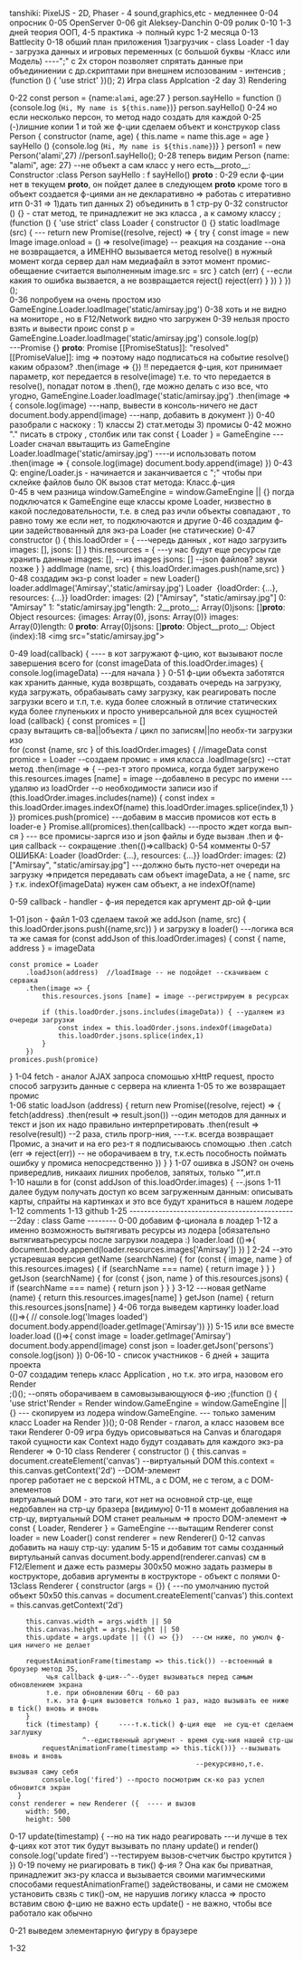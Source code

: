 tanshiki: PixelJS - 2D, Phaser - 4 sound,graphics,etc - медленнее
0-04 опросник
0-05 OpenServer
0-06 git Aleksey-Danchin
0-09 ролик
0-10 1-3 дней теория ООП, 4-5 практика -> полный курс 1-2 месяца
0-13 Battlecity
0-18 обший план приложения 
1)загрузчик - class Loader -1 day - загрузка данных и игровых переменных
 (с большой буквы -Класс или Модель)
----";" c 2х сторон позволяет спрятать данные при объединиении с др.скриптами при внешнем испозованим - интенсив 
;(function () { 
    'use strict'
})();
2) Игра class Applcation -2 day
3) Rendering

0-22 
const person = {name:`alami`, age:27 }
person.sayHello = function () {console.log (`Hi, My name is ${this.name}`)}
person.sayHello()
0-24  но  если несколько персон, то метод надо создать для каждой
0-25 (-)лишние копии 1 и той же ф-ции
сделаем объект и конструкор
    class Person {
        constructor (name, age) {
            this.name = name
            this.age = age
        }
        sayHello () {console.log (`Hi, My name is ${this.name}`)}
    }
    person1 = new Person('alami',27)
    //person1.sayHello();
0-28 теперь видим 
Person {name: "alami", age: 27} --не объект а сам класс
у него есть__proto__:
  Constructor :class Person
  sayHello    : f sayHello()
     __proto__  :
0-29 если ф-ции нет в текущем __proto__, он пойдет далее в следующем __proto__
кроме того в объект создается ф-циями ан не декларативно => работаь с итеративно итп
0-31 => 1)дать тип данных 2) объединить в 1 стр-ру
0-32 constructor () {} - стат метод, те принадлежит не экз класса , а к самому классу
;(function () {
    'use strict'
    class Loader {
    constructor () {}
    static loadImage (src) { ---
        return new Promise((resolve, reject) => {
            try {
                const image = new Image
                image.onload = () => resolve(image) -- реакция на создание
                             --она не возвращается, а ИМЕННО вызывается метод resolve()
                             в нужный момент когда сервер дал нам медиафайл
                             в ээтот момент промис-обещаение считается выполненным
                image.src = src 
            }
            catch (err) { --если какия то ошибка вызвается, а не возвращается reject()
                reject(err)
            }
        })
    }
})();       
0-36 попробуем на очень простом изо 
    GameEngine.Loader.loadImage('static/amirsay.jpg')
0-38 хоть и не видно на мониторе , но в F12/Network видно что загружен
0-39 нельзя просто взять и вывести проис
    const p = GameEngine.Loader.loadImage('static/amirsay.jpg')
    console.log(p)  
---Promise {<pending>}
   __proto__: Promise
   [[PromiseStatus]]: "resolved"
   [[PromiseValue]]: img
=> поэтому надо подписаться на событие resolve()    
каким образом? .then(image => {})
!! передается ф-ция, кот принимает параметр, кот  передается в  resolve(image)
  т.е. то что передается в resolve(), попадат потом в .then(),
  где можно делать с изо все, что угодно, 
    GameEngine.Loader.loadImage('static/amirsay.jpg')
        .then(image => {
            console.log(image)    ---напр, вывести в консоль-ничего не даст
            document.body.append(image) ---напр, добавить в документ
        })
0-40 разобрали с наскоку : 1) классы 2) стат.методы 3) промисы
0-42 можно "." писать в строку , столбик или так
        const { Loader } = GameEngine ---Loader сначал ввытащить из  GameEngine
        Loader.loadImage('static/amirsay.jpg')   ----и использовать потом
            .then(image => {
                console.log(image)
                document.body.append(image)
            })
0-43 Q: engine/Loader.js - начинается и заканчивается  с ";" чтобы при склейке файлов было ОК
    вызов стат метода:  Класс.ф-ция    
0-45 в чем разница     window.GameEngine = window.GameEngine || {}
   погда подключатся к GameEngine еще классы кроме Loader,
   низвестно в какой последовательности, т.е. в след раз ичли объекты совпадают ,
   то равно тому же если нет, то подключаются и другие
0-46 создадим ф-ции задействованный для экз-ра Loader (не статические)
0-47 constructor () {
         this.loadOrder = { ---чередь данных , кот надо загрузить
             images: [],
             jsons: []
         }
         this.resources = { ---у нас будут еще ресурсы где хранить данные
             images: [],   --из images
             jsons: []      --json файлов? звуки позже
         }
     }
     addImage (name, src) {
          this.loadOrder.images.push(name,src)
         }
0-48 создадим экз-р
    const loader = new Loader()
    loader.addImage('Amirsay','static/amirsay.jpg')
Loader
 {loadOrder: {…},
 resources: {…}}
 loadOrder:
  images: (2) ["Amirsay", "static/amirsay.jpg"]
   0: "Amirsay"
   1: "static/amirsay.jpg"length: 2__proto__: Array(0)jsons: []__proto__: Object
  resources: {images: Array(0), jsons: Array(0)}
    images: Array(0)length: 0
    __proto__: Array(0)jsons: []__proto__: Object__proto__: Object
(index):18 <img src=​"static/​amirsay.jpg">​

0-49 load(callback) {  ---- в кот загружают ф-цию, кот вызывают после завершения всего
        for (const imageData of this.loadOrder.images) {
            console.log(imageData)  ---для начала
        }
    }
0-51 ф-ции объекта заботятся как хранить данные, куда возврщать, 
  создавать очередь на загрузку, куда загружать, обрабаывать саму загрузку,
  как реагировать после загрузки всего  и т.п, т.е. куда более сложный
в отличие статических куда более глупеньких и просто универсальной для всех сущностей        
  load (callback) {
    const promices = []     
сразу вытащить св-ва||объекта / цикл по записям||по необх-ти загрузки изо     
    for (const {name, src } of this.loadOrder.images) { //imageData
        const promice = Loader --создаем промис = имя класса
            .loadImage(src)    --стат метод
            .then(image => {   --рез-т этого промиса, когда будет загружено
                this.resources.images [name] = image  --добавлено в ресурс по имени
                   ---удаляю из loadOrder --о необходимости записи изо
                if (this.loadOrder.images.includes(name)) {
                    const index = this.loadOrder.images.indexOf(name)
                    this.loadOrder.images.splice(index,1)
                }
            })
        promices.push(promice) ---добавим в массив промисов кот есть в loader-е
    }
    Promise.all(promices).then(сallback) ---просто ждет когда вып-ся
  }        --- все промисы-заргся изо и json файлы и буде вызван .then и ф-ция callback
           -- сокращение .then(()=>callback)
0-54 комменты
0-57 ОШИБКА:
Loader {loadOrder: {…}, resources: {…}}
    loadOrder:
    images: (2) ["Amirsay", "static/amirsay.jpg"] ---должно быть пусто-нет очереди на загрузку
=>придется передавать сам объект imageData, а не { name, src } 
т.к. indexOf(imageData) нужен  сам объект, а не indexOf(name)

0-59 callback - handler - ф-ия передется как аргумент др-ой ф-ции

1-01 json - файл
1-03 сделаем такой же 
        addJson (name, src) {
          this.loadOrder.jsons.push({name,src})
          } 
и загрузку в loader() ---логика вся та же самая
  for (const addJson of this.loadOrder.images) { 
    const { name, address } = imageData

    const promice = Loader
        .loadJson(address)  //loadImage -- не подойдет --скачиваем с сервака
        .then(image => {
            this.resources.jsons [name] = image --регистрируем в ресурсах

            if (this.loadOrder.jsons.includes(imageData)) { --удаляем из очереди загрузки
                const index = this.loadOrder.jsons.indexOf(imageData)
                this.loadOrder.jsons.splice(index,1)
            }
        })
    promices.push(promice)
  }
1-04 fetch - аналог AJAX запроса спомошью xHttP request, 
просто способ загрузить данные с сервера на клиента
1-05 то же возвращает промис  
1-06
   static loadJson (address) {
     return new Promise((resolve, reject) => {
       fetch(address)
         .then(result => result.json())   --один методов для данных и текст и json их надо правильно интерпретировать
         .then(result => resolve(result)) --2 раза, стиль прогр-ния,
---т.к. всегда возвращает Промис, а значит и на его рез-т я подписываюсь спомощью .then
         .catch (err => reject(err))  -- не оборачиваем в try, т.к.есть пособность поймать ошибку у промиса непосредственно
     })
    }
   }
1-07 ошивка в JSON? он очень привередлив, никааих лишних пробелов, запятых, только "",ит.п  
1-10 нашли в  for (const addJson of this.loadOrder.images) { --.jsons
1-11 далее будум получать доступ ко всем загруженным данным: описывать карты, спрайты на картинках
и это все будут храниться в нашем лодере
1-12 comments
1-13 github
1-25
-----------------------------------------------2day : class Game --------
0-00 добавим ф-ционала в лоадер 
1-12 а именно возможность вытягивать ресурсы из лодера
[обязательно вытягиватьресурсы после загрузки лоадера :) 
    loader.load (()=>{
        document.body.append(loader.resources.images['Amirsay']) })  ]
2-24 --это устаревшая версия
    getName (searchName) {
        for (const { image, name } of this.resources.images) {
            if (searchName === name) {
                return image
            }
        }
    }
    getJson (searchName) {
        for (const { json, name } of this.resources.jsons) {
            if (searchName === name) {
                return json
            }
        }
    }
3-12 ---новая 
    getName (name) {
        return this.resources.images[name]
    }
    getJson (name) {
        return this.resources.jsons[name]
    }
4-06 тогда выведем картинку
 loader.load (()=>{
        // console.log('Images loaded')
        document.body.append(loader.getImage('Amirsay'))
    })
5-15 или все вместе 
loader.load (()=>{
        const image = loader.getImage('Amirsay')
        document.body.append(image)
        const json = loader.getJson('persons')
        console.log(json)
    })
0-06-10 - список участников - 6 дней + защита проекта    
0-07 создадим теперь класс Application , но т.к. это игра, назовом его Render    
    ;()();   --опять оборачиваем в самовызывающуюся ф-ию
;(function () {
    'use strict'Render = Render
    window.GameEngine = window.GameEngine || {}  --- скопируем из лодера
    window.GameEngine.   --- только заменим класс Loader на Render
})();
0-08 Render - глагол, а класс назовем все таки  Renderer 
0-09 игра будуь орисовываться на Canvas и благодаря такой сущности как Context
надо будут создавать для каждого экз-ра Renderer =>
0-10 class Renderer {
       constructor () {
         this.canvas = document.createElement('canvas') --виртуальный DOM
         this.context = this.canvas.getContext('2d')    --DOM-элемент  
прогер работает не с верской HTML, а с  DOM, не с тегом, а с DOM-элементов  
виртуальный DOM - это таги, кот нет на основной стр-це, еще недобавлен на стр-цу бразера [видимую]
0-11 в момент добавления на стр-цу, виртуальный DOM станет реальным => просто DOM-элемент 
=> const { Loader, Renderer } = GameEngine  ---вытащим Renderer
   const loader = new Loader()
   const renderer = new Renderer()
0-12 canvas добавить на нашу стр-цу: удалим 5-15
 и добавим тот самы созданный виртульаный canvas
    document.body.append(renderer.canvas)
см в F12/Element <canvas> и даже есть размеры 300х50
можно задать размеры в кострукторе, добавив аргументы в кострукторе - объект с полями
0-13class Renderer {
      constructor (args = {}) { ---по умолчанию пустой объект 50x50
        this.canvas = document.createElement('canvas')
        this.context = this.canvas.getContext('2d')

        this.canvas.width = args.width || 50
        this.canvas.height = args.height || 50
        this.update = args.update || (() => {})  ---см ниже, по умолч ф-ция ничего не делает
        
        requestAnimationFrame(timestamp => this.tick()) --встоенный в броузер метод JS,
             чья callback ф-ция--^--будет вызываться перед самым обновлением экрана
             т.е. при обновлении 60гц - 60 раз
             т.к. эта ф-ция вызовется только 1 раз, надо вызывать ее ниже в tick() вновь и вновь
        }
        tick (timestamp) {     ----т.к.tick() ф-ция еще  не сущ-ет сделаем заглушку
                      ^--едиственный аргумент - время сущ-ния нашей стр-цы
            requestAnimationFrame(timestamp => this.tick())} --вызывать вновь и вновь
                                                  --рекурсивно,т.е. вызывая саму себя
            console.log('fired') --просто посмотрим ск-ко раз успел обновится экран                                                               
      }  
    const renderer = new Renderer ({  ---- и вызов
        width: 500,
        height: 500
0-17    update(timestamp) { --но на тик надо реагировать
            ---и лучше в тех ф-циях кот этот тик будут вызывать по плану update() и render()
            console.log('update fired') --тестируем вызов-счетчик быстро крутится 
        }
    })
0-19 почему не риагировать в тик() ф-ия ? 
Она как бы приватная, принадлежит экз-ру класса и вызывается своими магимческими способами
requestAnimationFrame() задействованы, и сами не сможем установить свзяь с тик()-ом,
не нарушив логику класса => просто вставим свою ф-цию
не важно есть update() - не важно, чтобы все работало как обычно

0-21 выведем элементарную фигуру в браузере  




























    
    
1-32
